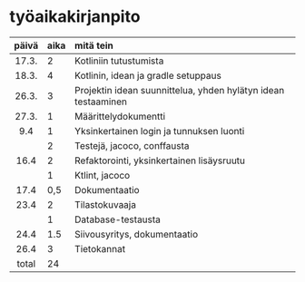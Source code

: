 # työaikakirjanpito

| päivä | aika | mitä tein  |
| :----:|:-----| :-----|
| 17.3. | 2    | Kotliniin tutustumista |
| 18.3. | 4    | Kotlinin, idean ja gradle setuppaus |
| 26.3. | 3    | Projektin idean suunnittelua, yhden hylätyn idean testaaminen |
| 27.3. | 1    | Määrittelydokumentti |
| 9.4   | 1    | Yksinkertainen login ja tunnuksen luonti |
|       | 2    | Testejä, jacoco, conffausta |
| 16.4  | 2    | Refaktorointi, yksinkertainen lisäysruutu |
|       | 1    | Ktlint, jacoco|
| 17.4  | 0,5  | Dokumentaatio | 
| 23.4  | 2    | Tilastokuvaaja |
|       | 1    | Database-testausta |
| 24.4  | 1.5  | Siivousyritys, dokumentaatio |
| 26.4  | 3    | Tietokannat
|total  | 24 |
